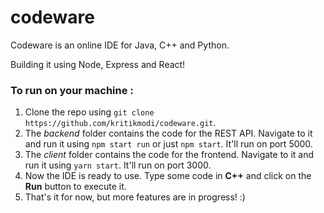# codeware

Codeware is an online IDE for Java, C++ and Python.

Building it using Node, Express and React!

### To run on your machine :

1. Clone the repo using `git clone https://github.com/kritikmodi/codeware.git`.
2. The _backend_ folder contains the code for the REST API. Navigate to it and run it using `npm start run` or just `npm start`. It'll run on port 5000.
3. The _client_ folder contains the code for the frontend. Navigate to it and run it using `yarn start`. It'll run on port 3000.
4. Now the IDE is ready to use. Type some code in **C++** and click on the **Run** button to execute it.
5. That's it for now, but more features are in progress! :)

